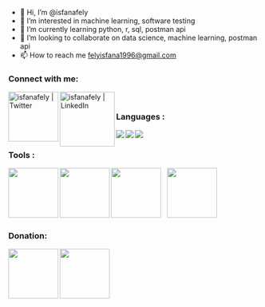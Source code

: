 - 👋 Hi, I’m @isfanafely
- 👀 I’m interested in machine learning, software testing
- 🌱 I’m currently learning python, r, sql, postman api
- 💞️ I’m looking to collaborate on data science, machine learning, postman api
- 📫 How to reach me felyisfana1996@gmail.com

### Connect with me:

[<img align="left" alt="isfanafely | Twitter" width="100x" src="https://img.shields.io/badge/Twitter-1DA1F2?style=for-the-badge&logo=twitter&logoColor=white" />][twitter]
&nbsp;
[<img align="left" alt="isfanafely | LinkedIn" width="110px" src="https://img.shields.io/badge/LinkedIn-0077B5?style=for-the-badge&logo=linkedin&logoColor=white" />][linkedin]

<a name="languages-used"></a>

### Languages :

[<img align="left" src="https://img.shields.io/badge/python-3670A0?style=for-the-badge&logo=python&logoColor=ffdd54" />][languages]
&nbsp;
[<img align="left" src="https://img.shields.io/badge/r-%23276DC3.svg?style=for-the-badge&logo=r&logoColor=white" />][languages]
&nbsp;
[<img align="left" src="https://img.shields.io/badge/mysql-%2300f.svg?style=for-the-badge&logo=mysql&logoColor=white" />][languages]

<a name="program-used"></a>

### Tools :

[<img width="100px" src="https://img.shields.io/badge/PyCharm-000000.svg?&style=for-the-badge&logo=PyCharm&logoColor=white" />][program]
&nbsp;
[<img width="100px" src="https://img.shields.io/badge/Spyder-838485?style=for-the-badge&logo=spyder%20ide&logoColor=maroon" />][program]
&nbsp;
[<img align="left"  width="100px" src="https://img.shields.io/badge/RStudio-75AADB?style=for-the-badge&logo=RStudio&logoColor=white" />][program]
&nbsp;
[<img align="left"  width="100px" src="https://img.shields.io/badge/Postman-FF6C37?style=for-the-badge&logo=postman&logoColor=white" />][program]

<a name="donation-platform"></a>
  
### Donation:

[<img align="left"  width="100px" src="https://img.shields.io/badge/PayPal-00457C?style=for-the-badge&logo=paypal&logoColor=white" />][donation]
&nbsp;
[<img align="left"  width="100px" src="https://img.shields.io/badge/PayPal-00457C?style=for-the-badge&logo=paypal&logoColor=white" />][donation]

[twitter]: https://twitter.com/isfanafely
[linkedin]: https://linkedin.com/in/isfanafely
[languages]: #languages-used
[program]: #program-used
[donation]: #donation-platform
